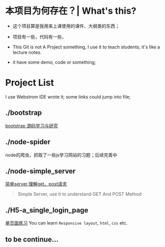 # 本项目为何存在？| What's this?
* 这个项目算是我用来上课使用的课件、大纲类的东西；
* 项目有一些，代码有一些，

* This Git is not A Project something, I use it to teach students; it's like a lecture notes.
* it have some demo, code or something;

# Project List
I use Webstrom IDE wrote it; some links could jump into file;
## ./bootstrap
[bootstrap 源码学习与研究](./bootstrap/Readme.md)

## ./node-spider
node的爬虫，抓取了一些js学习网站的习题；后续完善中

## ./node-simple_server
[简单server,理解get、post请求](./node-simple_server/Readme.md)
> Simple Server, use it to understand GET And POST Method

## ./H5-a_single_login_page
[单页面练习](./H5-a_single_login_page/Readme.md)
You can learn `Responsive layout`, `html`, `css` etc.

## to be continue...